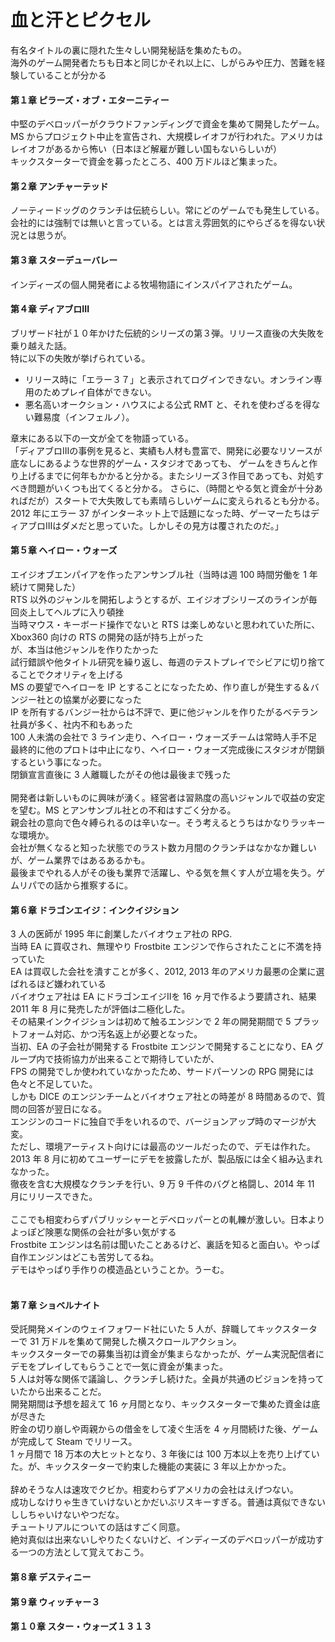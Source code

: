 # 血と汗とピクセル

有名タイトルの裏に隠れた生々しい開発秘話を集めたもの。<br/>
海外のゲーム開発者たちも日本と同じかそれ以上に、しがらみや圧力、苦難を経験していることが分かる<br/>

#### 第１章 ピラーズ・オブ・エターニティー
中堅のデベロッパーがクラウドファンディングで資金を集めて開発したゲーム。<br/>
MS からプロジェクト中止を宣告され、大規模レイオフが行われた。アメリカはレイオフがあるから怖い（日本ほど解雇が難しい国もないらしいが）<br/>
キックスターターで資金を募ったところ、400 万ドルほど集まった。<br/>

#### 第２章 アンチャーテッド
ノーティードッグのクランチは伝統らしい。常にどのゲームでも発生している。
会社的には強制では無いと言っている。とは言え雰囲気的にやらざるを得ない状況とは思うが。

#### 第３章 スターデューバレー
インディーズの個人開発者による牧場物語にインスパイアされたゲーム。

#### 第４章 ディアブロIII
ブリザード社が１０年かけた伝統的シリーズの第３弾。リリース直後の大失敗を乗り越えた話。<br/>
特に以下の失敗が挙げられている。
- リリース時に「エラー３７」と表示されてログインできない。オンライン専用のためプレイ自体ができない。
- 悪名高いオークション・ハウスによる公式 RMT と、それを使わざるを得ない難易度（インフェルノ）。

章末にある以下の一文が全てを物語っている。<br/>
「ディアブロIIIの事例を見ると、実績も人材も豊富で、開発に必要なリソースが底なしにあるような世界的ゲーム・スタジオであっても、
ゲームをきちんと作り上げるまでに何年もかかると分かる。またシリーズ３作目であっても、対処すべき問題がいくつも出てくると分かる。
さらに、（時間とやる気と資金が十分あればだが）スタートで大失敗しても素晴らしいゲームに変えられるとも分かる。
2012 年にエラー 37 がインターネット上で話題になった時、ゲーマーたちはディアブロIIIはダメだと思っていた。しかしその見方は覆されたのだ。」

#### 第５章 ヘイロー・ウォーズ
エイジオブエンパイアを作ったアンサンブル社（当時は週 100 時間労働を 1 年続けて開発した）<br/>
RTS 以外のジャンルを開拓しようとするが、エイジオブシリーズのラインが毎回炎上してヘルプに入り頓挫<br/>
当時マウス・キーボード操作でないと RTS は楽しめないと思われていた所に、Xbox360 向けの RTS の開発の話が持ち上がった<br/>
が、本当は他ジャンルを作りたかった<br/>
試行錯誤や他タイトル研究を繰り返し、毎週のテストプレイでシビアに切り捨てることでクオリティを上げる<br/>
MS の要望でヘイローを IP とすることになったため、作り直しが発生する＆バンジー社との協業が必要になった<br/>
IP を所有するバンジー社からは不評で、更に他ジャンルを作りたがるベテラン社員が多く、社内不和もあった<br/>
100 人未満の会社で 3 ライン走り、ヘイロー・ウォーズチームは常時人手不足<br/>
最終的に他のプロトは中止になり、ヘイロー・ウォーズ完成後にスタジオが閉鎖するという事になった。<br/>
閉鎖宣言直後に 3 人離職したがその他は最後まで残った<br/>
<br/>
開発者は新しいものに興味が湧く。経営者は習熟度の高いジャンルで収益の安定を望む。MS とアンサンブル社との不和はすごく分かる。<br/>
親会社の意向で色々縛られるのは辛いなー。そう考えるとうちはかなりラッキーな環境か。<br/>
会社が無くなると知った状態でのラスト数カ月間のクランチはなかなか難しいが、ゲーム業界ではあるあるかも。<br/>
最後までやれる人がその後も業界で活躍し、やる気を無くす人が立場を失う。ゲムリパでの話から推察するに。<br/>

#### 第６章 ドラゴンエイジ：インクイジション
3 人の医師が 1995 年に創業したバイオウェア社の RPG.<br/>
当時 EA に買収され、無理やり Frostbite エンジンで作らされたことに不満を持っていた<br/>
EA は買収した会社を潰すことが多く、2012, 2013 年のアメリカ最悪の企業に選ばれるほど嫌われている<br/>
バイオウェア社は EA にドラゴンエイジIIを 16 ヶ月で作るよう要請され、結果 2011 年 8 月に発売したが評価は二極化した。<br/>
その結果インクイジションは初めて触るエンジンで 2 年の開発期間で 5 プラットフォーム対応、かつ汚名返上が必要となった。<br/>
当初、EA の子会社が開発する Frostbite エンジンで開発することになり、EA グループ内で技術協力が出来ることで期待していたが、<br/>
FPS の開発でしか使われていなかったため、サードパーソンの RPG 開発には色々と不足していた。<br/>
しかも DICE のエンジンチームとバイオウェア社との時差が 8 時間あるので、質問の回答が翌日になる。<br/>
エンジンのコードに独自で手をいれるので、バージョンアップ時のマージが大変。<br/>
ただし、環境アーティスト向けには最高のツールだったので、デモは作れた。<br/>
2013 年 8 月に初めてユーザーにデモを披露したが、製品版には全く組み込まれなかった。<br/>
徹夜を含む大規模なクランチを行い、9 万 9 千件のバグと格闘し、2014 年 11 月にリリースできた。<br/>
<br/>
ここでも相変わらずパブリッシャーとデベロッパーとの軋轢が激しい。日本よりよっぽど険悪な関係の会社が多い気がする<br/>
Frostbite エンジンは名前は聞いたことあるけど、裏話を知ると面白い。やっぱ自作エンジンはどこも苦労してるね。<br/>
デモはやっぱり手作りの模造品ということか。うーむ。<br/>
<br/>

#### 第７章 ショベルナイト
受託開発メインのウェイフォワード社にいた 5 人が、辞職してキックスターターで 31 万ドルを集めて開発した横スクロールアクション。<br/>
キックスターターでの募集当初は資金が集まらなかったが、ゲーム実況配信者にデモをプレイしてもらうことで一気に資金が集まった。<br/>
5 人は対等な関係で議論し、クランチし続けた。全員が共通のビジョンを持っていたから出来ることだ。<br/>
開発期間は予想を超えて 16 ヶ月間となり、キックスターターで集めた資金は底が尽きた<br/>
貯金の切り崩しや両親からの借金をして凌ぐ生活を 4 ヶ月間続けた後、ゲームが完成して Steam でリリース。<br/>
1 ヶ月間で 18 万本の大ヒットとなり、3 年後には 100 万本以上を売り上げていた。が、キックスターターで約束した機能の実装に 3 年以上かかった。<br/>
<br/>
辞めそうな人は速攻でクビか。相変わらずアメリカの会社はえげつない。<br/>
成功しなけりゃ生きていけないとかだいぶリスキーすぎる。普通は真似できないししちゃいけないやつだな。<br/>
チュートリアルについての話はすごく同意。<br/>
絶対真似は出来ないしやりたくないけど、インディーズのデベロッパーが成功する一つの方法として覚えておこう。<br/>

#### 第８章 デスティニー
#### 第９章 ウィッチャー３
#### 第１０章 スター・ウォーズ１３１３
